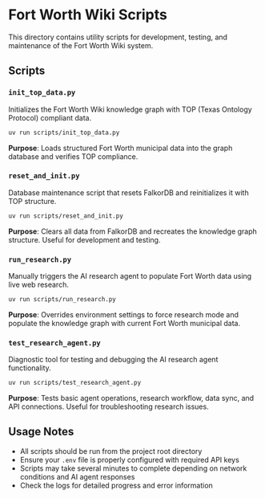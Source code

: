 # Fort Worth Wiki Scripts

This directory contains utility scripts for development, testing, and maintenance of the Fort Worth Wiki system.

## Scripts

### `init_top_data.py`
Initializes the Fort Worth Wiki knowledge graph with TOP (Texas Ontology Protocol) compliant data.

```bash
uv run scripts/init_top_data.py
```

**Purpose**: Loads structured Fort Worth municipal data into the graph database and verifies TOP compliance.

### `reset_and_init.py`
Database maintenance script that resets FalkorDB and reinitializes it with TOP structure.

```bash
uv run scripts/reset_and_init.py
```

**Purpose**: Clears all data from FalkorDB and recreates the knowledge graph structure. Useful for development and testing.

### `run_research.py`
Manually triggers the AI research agent to populate Fort Worth data using live web research.

```bash
uv run scripts/run_research.py
```

**Purpose**: Overrides environment settings to force research mode and populate the knowledge graph with current Fort Worth municipal data.

### `test_research_agent.py`
Diagnostic tool for testing and debugging the AI research agent functionality.

```bash
uv run scripts/test_research_agent.py
```

**Purpose**: Tests basic agent operations, research workflow, data sync, and API connections. Useful for troubleshooting research issues.

## Usage Notes

- All scripts should be run from the project root directory
- Ensure your `.env` file is properly configured with required API keys
- Scripts may take several minutes to complete depending on network conditions and AI agent responses
- Check the logs for detailed progress and error information